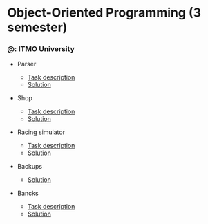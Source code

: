 # Object-Oriented Programming (3 semester)

### @: ITMO University

- Parser
    - [Task description](https://github.com/SweetestRat/OOP_labs/blob/main/Parser/task_description.md "Task description")
    - [Solution](https://github.com/SweetestRat/OOP_labs/tree/main/Parser "Solution")

- Shop
    - [Task description](https://github.com/SweetestRat/OOP_labs/blob/main/Shop/task_description.md "Task description")
    - [Solution](https://github.com/SweetestRat/OOP_labs/tree/main/Shop "Solution")

- Racing simulator
    - [Task description](https://github.com/SweetestRat/OOP_labs/blob/main/Racing%20Simulator/task_description.md "Task description")
    - [Solution](https://github.com/SweetestRat/OOP_labs/tree/main/Racing%20Simulator "Solution")

- Backups
    - [Solution](https://github.com/SweetestRat/OOP_labs/tree/main/Backup "Solution")

- Bancks
    - [Task description](https://github.com/SweetestRat/OOP_labs/blob/main/Banks/task_description.md "Task description")
    - [Solution](https://github.com/SweetestRat/OOP_labs/tree/main/Banks "Solution")
